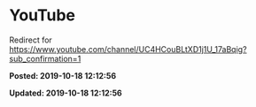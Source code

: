 # YouTube

Redirect for https://www.youtube.com/channel/UC4HCouBLtXD1j1U_17aBqig?sub_confirmation=1

**Posted: 2019-10-18 12:12:56** 

**Updated: 2019-10-18 12:12:56** 


